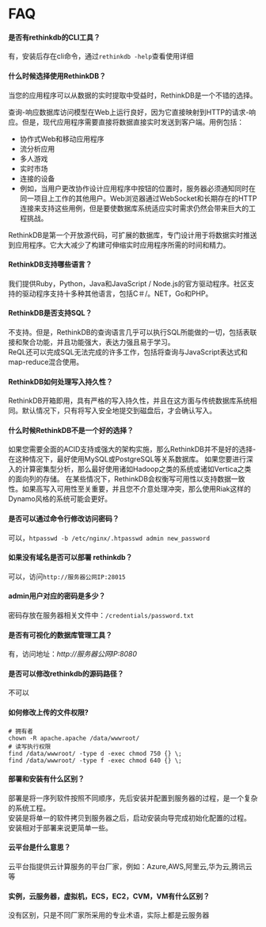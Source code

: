 # FAQ

#### 是否有rethinkdb的CLI工具？

有，安装后存在cli命令，通过`rethinkdb -help`查看使用详细

#### 什么时候选择使用RethinkDB？
当您的应用程序可以从数据的实时提取中受益时，RethinkDB是一个不错的选择。

查询-响应数据库访问模型在Web上运行良好，因为它直接映射到HTTP的请求-响应。但是，现代应用程序需要直接将数据直接实时发送到客户端。用例包括：

- 协作式Web和移动应用程序
- 流分析应用
- 多人游戏
- 实时市场
- 连接的设备
- 例如，当用户更改协作设计应用程序中按钮的位置时，服务器必须通知同时在同一项目上工作的其他用户。Web浏览器通过WebSocket和长期存在的HTTP连接来支持这些用例，但是要使数据库系统适应实时需求仍然会带来巨大的工程挑战。

RethinkDB是第一个开放源代码，可扩展的数据库，专门设计用于将数据实时推送到应用程序。它大大减少了构建可伸缩实时应用程序所需的时间和精力。

#### RethinkDB支持哪些语言？
我们提供Ruby，Python，Java和JavaScript / Node.js的官方驱动程序。社区支持的驱动程序支持十多种其他语言，包括C＃/。NET，Go和PHP。

#### RethinkDB是否支持SQL？
不支持。但是，RethinkDB的查询语言几乎可以执行SQL所能做的一切，包括表联接和聚合功能，并且功能强大，表达力强且易于学习。  
ReQL还可以完成SQL无法完成的许多工作，包括将查询与JavaScript表达式和map-reduce混合使用。

#### RethinkDB如何处理写入持久性？
RethinkDB开箱即用，具有严格的写入持久性，并且在这方面与传统数据库系统相同。默认情况下，只有将写入安全地提交到磁盘后，才会确认写入。

#### 什么时候RethinkDB不是一个好的选择？
如果您需要全面的ACID支持或强大的架构实施，那么RethinkDB并不是好的选择-在这种情况下，最好使用MySQL或PostgreSQL等关系数据库。
如果您要进行深入的计算密集型分析，那么最好使用诸如Hadoop之类的系统或诸如Vertica之类的面向列的存储。
在某些情况下，RethinkDB会权衡写可用性以支持数据一致性。如果高写入可用性至关重要，并且您不介意处理冲突，那么使用Riak这样的Dynamo风格的系统可能会更好。

#### 是否可以通过命令行修改访问密码？

可以，`htpasswd -b /etc/nginx/.htpasswd admin new_password`

#### 如果没有域名是否可以部署 rethinkdb？
可以，访问`http://服务器公网IP:28015`

#### admin用户对应的密码是多少？

密码存放在服务器相关文件中：`/credentials/password.txt`

#### 是否有可视化的数据库管理工具？

有，访问地址：*http://服务器公网IP:8080*

#### 是否可以修改rethinkdb的源码路径？

不可以

#### 如何修改上传的文件权限?

```shell
# 拥有者
chown -R apache.apache /data/wwwroot/
# 读写执行权限
find /data/wwwroot/ -type d -exec chmod 750 {} \;
find /data/wwwroot/ -type f -exec chmod 640 {} \;
```

#### 部署和安装有什么区别？

部署是将一序列软件按照不同顺序，先后安装并配置到服务器的过程，是一个复杂的系统工程。  
安装是将单一的软件拷贝到服务器之后，启动安装向导完成初始化配置的过程。  
安装相对于部署来说更简单一些。 

#### 云平台是什么意思？

云平台指提供云计算服务的平台厂家，例如：Azure,AWS,阿里云,华为云,腾讯云等

#### 实例，云服务器，虚拟机，ECS，EC2，CVM，VM有什么区别？

没有区别，只是不同厂家所采用的专业术语，实际上都是云服务器